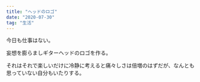 ```yaml
---
title: "ヘッドのロゴ"
date: "2020-07-30"
tag: "生活"
---
```


今日も仕事はない。

妄想を膨らましギターヘッドのロゴを作る。

それはそれで楽しいだけに冷静に考えると痛々しさは倍増のはずだが、なんとも思っていない自分もいたりする。
